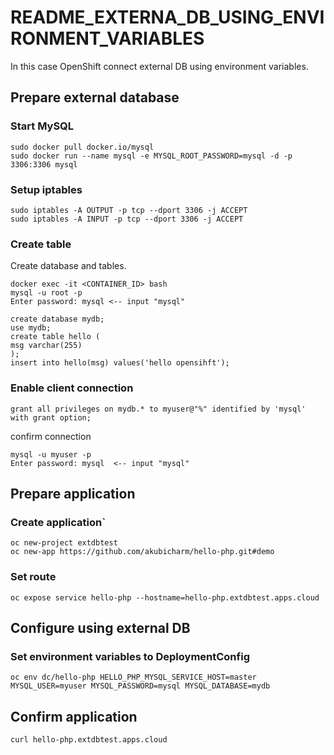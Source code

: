 # README_EXTERNA_DB_USING_ENVIRONMENT_VARIABLES

In this case OpenShift connect external DB using environment variables.

## Prepare external database

### Start MySQL
```
sudo docker pull docker.io/mysql
sudo docker run --name mysql -e MYSQL_ROOT_PASSWORD=mysql -d -p 3306:3306 mysql
```

### Setup iptables
```
sudo iptables -A OUTPUT -p tcp --dport 3306 -j ACCEPT
sudo iptables -A INPUT -p tcp --dport 3306 -j ACCEPT
```

### Create table
Create database and tables.
```
docker exec -it <CONTAINER_ID> bash
mysql -u root -p
Enter password: mysql <-- input "mysql"

create database mydb;
use mydb;
create table hello (
msg varchar(255)
);
insert into hello(msg) values('hello opensihft');
```

### Enable client connection
```
grant all privileges on mydb.* to myuser@"%" identified by 'mysql' with grant option;
```

confirm connection
```
mysql -u myuser -p
Enter password: mysql  <-- input "mysql"
```

## Prepare application

### Create application`
```
oc new-project extdbtest
oc new-app https://github.com/akubicharm/hello-php.git#demo
```

### Set route
```
oc expose service hello-php --hostname=hello-php.extdbtest.apps.cloud
```

## Configure using external DB
### Set environment variables to DeploymentConfig
```
oc env dc/hello-php HELLO_PHP_MYSQL_SERVICE_HOST=master MYSQL_USER=myuser MYSQL_PASSWORD=mysql MYSQL_DATABASE=mydb
```

## Confirm application
```
curl hello-php.extdbtest.apps.cloud 
```
